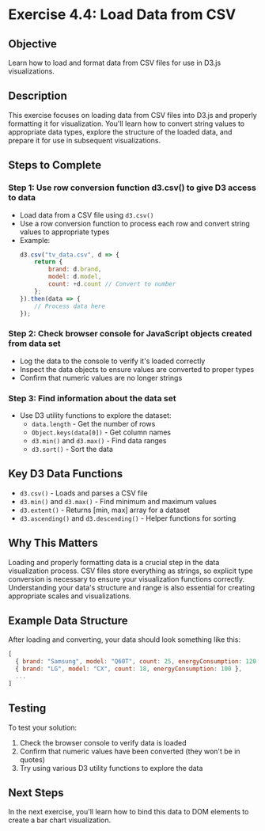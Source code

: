 # Exercise 4.4: Load Data from CSV

## Objective
Learn how to load and format data from CSV files for use in D3.js visualizations.

## Description
This exercise focuses on loading data from CSV files into D3.js and properly formatting it for visualization. You'll learn how to convert string values to appropriate data types, explore the structure of the loaded data, and prepare it for use in subsequent visualizations.

## Steps to Complete

### Step 1: Use row conversion function d3.csv() to give D3 access to data
- Load data from a CSV file using `d3.csv()`
- Use a row conversion function to process each row and convert string values to appropriate types
- Example:
  ```javascript
  d3.csv("tv_data.csv", d => {
      return {
          brand: d.brand,
          model: d.model,
          count: +d.count // Convert to number
      };
  }).then(data => {
      // Process data here
  });
  ```

### Step 2: Check browser console for JavaScript objects created from data set
- Log the data to the console to verify it's loaded correctly
- Inspect the data objects to ensure values are converted to proper types
- Confirm that numeric values are no longer strings

### Step 3: Find information about the data set
- Use D3 utility functions to explore the dataset:
  - `data.length` - Get the number of rows
  - `Object.keys(data[0])` - Get column names
  - `d3.min()` and `d3.max()` - Find data ranges
  - `d3.sort()` - Sort the data

## Key D3 Data Functions

- `d3.csv()` - Loads and parses a CSV file
- `d3.min()` and `d3.max()` - Find minimum and maximum values
- `d3.extent()` - Returns [min, max] array for a dataset
- `d3.ascending()` and `d3.descending()` - Helper functions for sorting

## Why This Matters

Loading and properly formatting data is a crucial step in the data visualization process. CSV files store everything as strings, so explicit type conversion is necessary to ensure your visualization functions correctly. Understanding your data's structure and range is also essential for creating appropriate scales and visualizations.

## Example Data Structure

After loading and converting, your data should look something like this:
```javascript
[
  { brand: "Samsung", model: "Q60T", count: 25, energyConsumption: 120 },
  { brand: "LG", model: "CX", count: 18, energyConsumption: 100 },
  ...
]
```

## Testing
To test your solution:
1. Check the browser console to verify data is loaded
2. Confirm that numeric values have been converted (they won't be in quotes)
3. Try using various D3 utility functions to explore the data

## Next Steps
In the next exercise, you'll learn how to bind this data to DOM elements to create a bar chart visualization.